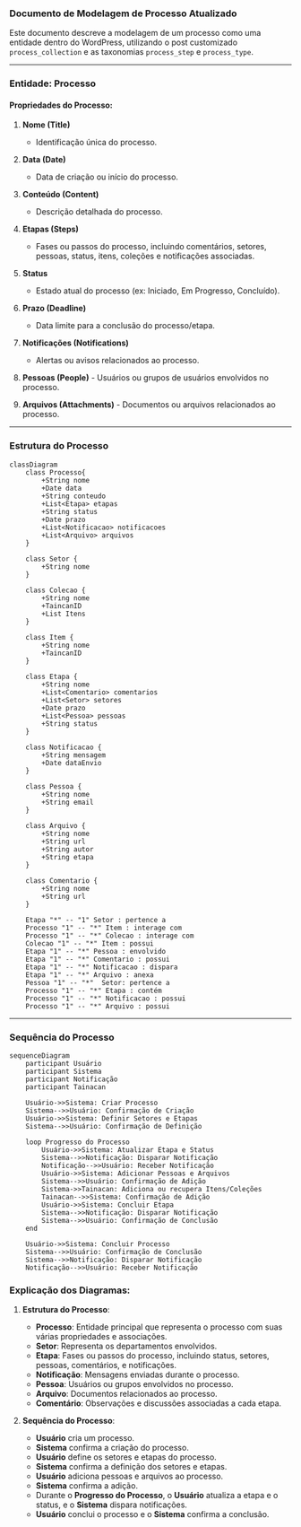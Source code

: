 ### Documento de Modelagem de Processo Atualizado

Este documento descreve a modelagem de um processo como uma entidade dentro do WordPress, utilizando o post customizado `process_collection` e as taxonomias `process_step` e `process_type`.

---

### Entidade: Processo

#### Propriedades do Processo:
1. **Nome (Title)**  
      - Identificação única do processo.
   
2. **Data (Date)**
      - Data de criação ou início do processo.
   
3. **Conteúdo (Content)**
      - Descrição detalhada do processo.

4. **Etapas (Steps)**
      - Fases ou passos do processo, incluindo comentários, setores, pessoas, status, itens, coleções e notificações associadas.

5. **Status**
      - Estado atual do processo (ex: Iniciado, Em Progresso, Concluído).

6. **Prazo (Deadline)**
      - Data limite para a conclusão do processo/etapa.

7. **Notificações (Notifications)**
      - Alertas ou avisos relacionados ao processo.

8. **Pessoas (People)**
       - Usuários ou grupos de usuários envolvidos no processo.

9.  **Arquivos (Attachments)**
        - Documentos ou arquivos relacionados ao processo.

---

### Estrutura do Processo

```mermaid
classDiagram
    class Processo{
        +String nome
        +Date data
        +String conteudo
        +List<Etapa> etapas
        +String status
        +Date prazo
        +List<Notificacao> notificacoes
        +List<Arquivo> arquivos
    }

    class Setor {
        +String nome
    }

    class Colecao {
        +String nome
        +TaincanID
        +List Itens
    }

    class Item {
        +String nome
        +TaincanID
    }

    class Etapa {
        +String nome
        +List<Comentario> comentarios
        +List<Setor> setores
        +Date prazo
        +List<Pessoa> pessoas
        +String status
    }

    class Notificacao {
        +String mensagem
        +Date dataEnvio
    }

    class Pessoa {
        +String nome
        +String email
    }

    class Arquivo {
        +String nome
        +String url
        +String autor
        +String etapa
    }

    class Comentario {
        +String nome
        +String url
    }

    Etapa "*" -- "1" Setor : pertence a
    Processo "1" -- "*" Item : interage com
    Processo "1" -- "*" Colecao : interage com
    Colecao "1" -- "*" Item : possui
    Etapa "1" -- "*" Pessoa : envolvido
    Etapa "1" -- "*" Comentario : possui
    Etapa "1" -- "*" Notificacao : dispara
    Etapa "1" -- "*" Arquivo : anexa
    Pessoa "1" -- "*"  Setor: pertence a
    Processo "1" -- "*" Etapa : contém
    Processo "1" -- "*" Notificacao : possui
    Processo "1" -- "*" Arquivo : possui
```

---

### Sequência do Processo

```mermaid
sequenceDiagram
    participant Usuário
    participant Sistema
    participant Notificação
    participant Tainacan

    Usuário->>Sistema: Criar Processo
    Sistema-->>Usuário: Confirmação de Criação
    Usuário->>Sistema: Definir Setores e Etapas
    Sistema-->>Usuário: Confirmação de Definição
    
    loop Progresso do Processo
        Usuário->>Sistema: Atualizar Etapa e Status
        Sistema-->>Notificação: Disparar Notificação
        Notificação-->>Usuário: Receber Notificação
        Usuário->>Sistema: Adicionar Pessoas e Arquivos
        Sistema-->>Usuário: Confirmação de Adição
        Sistema->>Tainacan: Adiciona ou recupera Itens/Coleções
        Tainacan-->>Sistema: Confirmação de Adição
        Usuário->>Sistema: Concluir Etapa
        Sistema-->>Notificação: Disparar Notificação
        Sistema-->>Usuário: Confirmação de Conclusão
    end
    
    Usuário->>Sistema: Concluir Processo
    Sistema-->>Usuário: Confirmação de Conclusão
    Sistema-->>Notificação: Disparar Notificação
    Notificação-->>Usuário: Receber Notificação
```

### Explicação dos Diagramas:

1. **Estrutura do Processo**:
      - **Processo**: Entidade principal que representa o processo com suas várias propriedades e associações.
      - **Setor**: Representa os departamentos envolvidos.
      - **Etapa**: Fases ou passos do processo, incluindo status, setores, pessoas, comentários, e notificações.
      - **Notificação**: Mensagens enviadas durante o processo.
      - **Pessoa**: Usuários ou grupos envolvidos no processo.
      - **Arquivo**: Documentos relacionados ao processo.
      - **Comentário**: Observações e discussões associadas a cada etapa.

2. **Sequência do Processo**:
      - **Usuário** cria um processo.
      - **Sistema** confirma a criação do processo.
      - **Usuário** define os setores e etapas do processo.
      - **Sistema** confirma a definição dos setores e etapas.
      - **Usuário** adiciona pessoas e arquivos ao processo.
      - **Sistema** confirma a adição.
      - Durante o **Progresso do Processo**, o **Usuário** atualiza a etapa e o status, e o **Sistema** dispara notificações.
      - **Usuário** conclui o processo e o **Sistema** confirma a conclusão.
